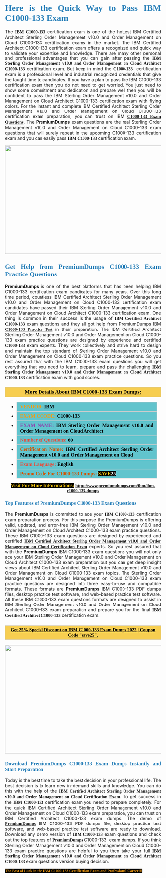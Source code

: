 <h1 style="text-align: justify;"><span style="color:#2980b9;"><span style="font-family:Georgia,serif;"><strong>Here is the Quick Way to Pass IBM C1000-133 Exam</strong></span></span></h1>

<p style="text-align: justify;">The <span style="font-family:Georgia,serif;"><strong>IBM C1000-133</strong></span> certification exam is one of the hottest IBM Certified Architect Sterling Order Management v10.0 and Order Management on Cloud C1000-133 certification exams in the market. The IBM Certified Architect C1000-133 certification exam offers a recognized and quick way to validate your expertise and knowledge. There are many other personal and professional advantages that you can gain after passing the <span style="font-family:Georgia,serif;"><strong>IBM Sterling Order Management v10.0 and Order Management on Cloud Architect C1000-133</strong></span> certification exam. But keep in mind the <span style="font-family:Georgia,serif;"><strong>C1000-133 </strong></span> certification exam is a professional level and industrial recognized credentials that give the taught time to candidates. If you have a plan to pass the IBM C1000-133 certification exam then you do not need to get worried. You just need to show some commitment and dedication and prepare well then you will be confident to pass the IBM Sterling Order Management v10.0 and Order Management on Cloud Architect C1000-133 certification exam with flying colors. For the instant and complete IBM Certified Architect Sterling Order Management v10.0 and Order Management on Cloud C1000-133 certification exam preparation, you can trust on IBM <span style="font-family:Georgia,serif;"><strong><a href="https://www.premiumdumps.com/ibm/ibm-c1000-133-dumps">C1000-133 Exam Questions</a></strong></span>. The <strong>PremiumDumps</strong> exam questions are the real Sterling Order Management v10.0 and Order Management on Cloud C1000-133 exam questions that will surely repeat in the upcoming C1000-133 certification exam and you can easily pass <span style="font-family:Georgia,serif;"><strong>IBM C1000-133</strong></span> certification exam.</p>

<p style="text-align: center;"><a href="https://www.premiumdumps.com/ibm/ibm-c1000-133-dumps"><img alt="" src="https://i.imgur.com/VJaqCPg.jpeg" style="width: 700px; height: 350px;" /></a></p>

<h2 style="text-align: justify;"><span style="color:#2980b9;"><span style="font-family:Georgia,serif;"><strong>Get Help from PremiumDumps C1000-133 Exam Practice Questions</strong> </span></span></h2>

<p style="text-align: justify;"><span style="font-size:14px;"><strong>PremiumDumps</strong></span> is one of the best platforms that has been helping IBM C1000-133 certification exam candidates for many years. Over this long time period, countless IBM Certified Architect Sterling Order Management v10.0 and Order Management on Cloud C1000-133 certification exam candidates have passed their IBM Sterling Order Management v10.0 and Order Management on Cloud Architect C1000-133 certification exam. One thing is common in their success is the usage of<span style="font-family:Georgia,serif;"><strong> IBM Certified Architect C1000-133 </strong></span>exam questions and they all got help from PremiumDumps IBM <a href="https://www.premiumdumps.com/ibm/ibm-c1000-133-dumps"><span style="font-family:Georgia,serif;"><strong>C1000-133 Practice Test</strong></span></a> in their preparation. The IBM Certified Architect Sterling Order Management v10.0 and Order Management on Cloud C1000-133 exam practice questions are designed by experience and certified <span style="font-family:Georgia,serif;"><strong> C1000-133</strong></span> exam experts. They work collectively and strive hard to design and maintain the top standard of Sterling Order Management v10.0 and Order Management on Cloud C1000-133<strong> </strong>exam practice questions. So you rest assured that with the IBM C1000-133 exam questions you will get everything that you need to learn, prepare and pass the challenging<span style="font-family:Georgia,serif;"><strong> IBM Sterling Order Management v10.0 and Order Management on Cloud Architect C1000-133</strong></span> certification exam with good scores.</p>

<h3 style="background: #f7ce50; border: 1px solid rgb(204, 204, 204); padding: 5px 10px; text-align: center;"><span style="font-family:Georgia,serif;"><u><u><span style="color:#000000;"><span style="font-size:11pt"><span style="line-height:normal"><b><span style="font-size:13.0pt"><span cambria="">More Details About IBM C1000-133 Exam Dumps:</span></span></b></span></span></span></u></u></span></h3>

<ul>
	<li style="margin:0cm 10pt">
	<div style="background:#61c4cd; border: 1px solid rgb(204, 204, 204); padding: 5px 10px; text-align: justify;"><span style="font-family:Georgia,serif;"><span style="font-size:11pt"><span style="line-height:normal"><b><span style="font-size:12.0pt"><span new="" roman="" times=""><span style="color:#f39c12;">VENDOR:</span> <span style="color:#000000;">IBM</span></span></span></b></span></span></span></div>
	</li>
	<li style="margin:0cm 10pt">
	<div style="background: #61c4cd; border: 1px solid rgb(204, 204, 204); padding: 5px 10px; text-align: justify;"><span style="font-family:Georgia,serif;"><span style="font-size:11pt"><span style="line-height:normal"><b><span style="font-size:12.0pt"><span new="" roman="" times=""><span style="color:#f39c12;">EXAM CCODE:</span> <span style="color:#000000;">C1000-133</span></span></span></b></span></span></span></div>
	</li>
	<li style="margin:0cm 10pt">
	<div style="background: #61c4cd; border: 1px solid rgb(204, 204, 204); padding: 5px 10px; text-align: justify;"><span style="font-family:Georgia,serif;"><span style="font-size:11pt"><span style="line-height:normal"><b><span style="font-size:12.0pt"><span new="" roman="" times=""><span style="color:#8e44ad;">EXAM NAME:</span> <span style="color:#000000;">IBM Sterling Order Management v10.0 and Order Management on Cloud Architect</span></span></span></b></span></span></span></div>
	</li>
	<li style="margin:0cm 10pt">
	<div style="background: #61c4cd; border: 1px solid rgb(204, 204, 204); padding: 5px 10px;"><span style="font-family:Georgia,serif;"><span style="font-size:11pt"><span style="line-height:normal"><b><span style="font-size:12.0pt"><span new="" roman="" times=""><span style="color:#e74c3c;">Number of Questions:</span><span style="color:#000000;"><span style="color:#f1c40f;"> </span>60</span></span></span></b></span></span></span></div>
	</li>
	<li style="margin:0cm 10pt">
	<div style="background: #61c4cd; border: 1px solid rgb(204, 204, 204); padding: 5px 10px; text-align: justify;"><span style="font-family:Georgia,serif;"><span style="font-size:11pt"><span style="line-height:normal"><b><span style="font-size:12.0pt"><span new="" roman="" times=""><span style="color:#d35400;">Certification Name:</span> <span style="color:#000000;">IBM Certified Architect Sterling Order Management v10.0 and Order Management on Cloud</span></span></span></b></span></span></span></div>
	</li>
	<li style="margin:0cm 10pt">
	<div style="background: #61c4cd; border: 1px solid rgb(204, 204, 204); padding: 5px 10px; text-align: justify;"><span style="font-family:Georgia,serif;"><span style="font-size:11pt"><span style="line-height:normal"><b><span style="font-size:12.0pt"><span new="" roman="" times=""><span style="color:#e74c3c;">Exam Language:</span> <span style="color:#000000;">English</span></span></span></b></span></span></span></div>
	</li>
	<li style="margin:0cm 10pt">
	<div style="background: #61c4cd; border: 1px solid rgb(204, 204, 204); padding: 5px 10px;"><span style="font-family:Georgia,serif;"><span style="font-size:11pt"><span style="line-height:normal"><b><span style="font-size:12.0pt"><span new="" roman="" times=""><span style="color:#d35400;">Promo Code For C1000-133 Dumps:</span><span style="color:#f1c40f;"> <span style="background-color:#000000;">SAVE</span></span><span style="color:#ffffff;"><span style="background-color:#000000;">25</span></span></span></span></b></span></span></span></div>
	</li>
</ul>

<p style="text-align: center;"><span style="font-family:Georgia,serif;"><strong><span style="font-size:16px;"><span style="color:#f1c40f;"><span style="background-color:#000000;">Visit For More InFormations:</span></span></span> <a href="https://www.premiumdumps.com/ibm/ibm-c1000-133-dumps">https://www.premiumdumps.com/ibm/ibm-c1000-133-dumps</a></strong></span></p>

<h3 style="text-align: justify;"><span style="color:#2980b9;"><span style="font-family:Georgia,serif;"><span style="font-family:Georgia,serif;"><strong>Top Features of PremiumDumps C1000-133 Exam Questions</strong></span></span></span></h3>

<p style="text-align: justify;">The <span style="font-size:14px;"><strong>PremiumDumps</strong></span> is committed to ace your<span style="font-family:Georgia,serif;"><strong> IBM C1000-133</strong></span> certification exam preparation process. For this purpose the PremiumDumps is offering valid, updated, and error-free IBM Sterling Order Management v10.0 and Order Management on Cloud Architect C1000-133 exam practice questions. These IBM C1000-133 exam questions are designed by experienced and certified <a href="https://www.premiumdumps.com/ibm/ibm-certified-architect-dumps"><span style="font-family:Georgia,serif;"><strong>IBM Certified Architect Sterling Order Management v10.0 and Order Management on Cloud Certification Exam</strong></span></a> experts. So you rest assured that with the <span style="font-size:14px;"><strong>PremiumDumps </strong></span>IBM C1000-133 exam questions you will not only ace your IBM Sterling Order Management v10.0 and Order Management on Cloud Architect C1000-133 exam preparation but you can get deep insight views about IBM Certified Architect Sterling Order Management v10.0 and Order Management on Cloud C1000-133 exam topics. The Sterling Order Management v10.0 and Order Management on Cloud C1000-133 exam practice questions are designed into three easy-to-use and compatible formats. These formats are <strong>PremiumDumps</strong> IBM C1000-133 PDF dumps files, desktop practice test software, and web-based practice test software. All these IBM C1000-133 exam questions formats are designed to assist in IBM Sterling Order Management v10.0 and Order Management on Cloud Architect C1000-133 exam preparation and prepare you for the final <span style="font-family:Georgia,serif;"><strong>IBM Certified Architect C1000-133</strong></span> certification exam.</p>

<h3 style="background: rgb(247, 206, 80); border: 1px solid rgb(204, 204, 204); padding: 5px 10px; text-align: center;"><span style="font-family:Georgia,serif;"><u><span style="color:#000000;"><span style="font-size:11pt;"><span style="line-height:normal;"><b><span cambria="">Get 25% Special Discount on IBM C1000-133 Exam Dumps 2022 | Coupon Code "save25".</span></b></span></span></span></u></span></h3>

<p style="text-align: center;"><strong><a href="https://www.premiumdumps.com/ibm/ibm-c1000-133-dumps"><img alt="" src="https://i.imgur.com/F18GQwv.jpeg" style="width: 700px; height: 350px;" /></a></strong></p>

<h3 style="text-align: justify;"><span style="color:#2980b9;"><span style="font-family:Georgia,serif;"><span style="font-family:Georgia,serif;"><strong>Download PremiumDumps C1000-133 Exam Dumps Instantly and Start Preparation</strong></span></span></span></h3>

<p style="text-align: justify;">Today is the best time to take the best decision in your professional life. The best decision is to learn new in-demand skills and knowledge. You can do this with the help of the <span style="font-family:Georgia,serif;"><strong>IBM Certified Architect Sterling Order Management v10.0 and Order Management on Cloud Certification Exam</strong></span>. To get success in the <strong><span style="font-family:Georgia,serif;">IBM C1000-133</span></strong> certification exam you need to prepare completely. For the quick IBM Certified Architect Sterling Order Management v10.0 and Order Management on Cloud C1000-133 exam preparation, you can trust on IBM Certified Architect C1000-133 exam dumps. The demo of <a href="https://www.premiumdumps.com/"><span style="font-family:Georgia,serif;"><strong><span style="font-size:14px;">PremiumDumps</span></strong></span></a> IBM C1000-133 PDF dumps file, desktop practice test software, and web-based practice test software are ready to download. Download any demo version of <span style="font-family:Georgia,serif;"><strong>IBM C1000-133</strong></span> exam questions and check out the top features of <span style="font-size:14px;"><span style="font-family:Georgia,serif;"><strong>PremiumDumps</strong></span></span> C1000-133  exam dumps. If you think Sterling Order Management v10.0 and Order Management on Cloud C1000-133 exam practice questions are helpful to you then take your full<span style="font-family:Georgia,serif;"><strong> IBM Sterling Order Management v10.0 and Order Management on Cloud Architect C1000-133 </strong></span>exam questions version buying decision.</p>

<p style="text-align: justify;"><span style="color:#f39c12;"><span style="font-size:12px;"><span style="font-family:Georgia,serif;"><strong><span style="background-color:#000000;">The Best of Luck in the IBM C1000-133 Certification Exam and Professional Career!!!</span></strong></span></span></span></p>
